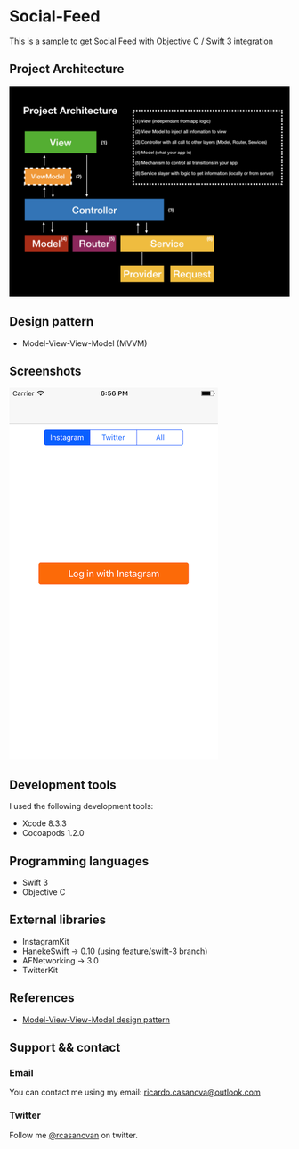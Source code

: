 # Social-Feed
This is a sample to get Social Feed with Objective C / Swift 3 integration

## Project Architecture 
![alt tag](https://github.com/rcasanovan/Social-Feed/blob/master/presentation/images/projectArchitecture.jpeg?raw=true)

## Design pattern
* Model-View-View-Model (MVVM)

## Screenshots
![alt tag](https://github.com/rcasanovan/Social-Feed/blob/master/presentation/images/01.png?raw=true)

## Development tools

I used the following development tools:

* Xcode 8.3.3
* Cocoapods 1.2.0

## Programming languages

* Swift 3
* Objective C

## External libraries

* InstagramKit
* HanekeSwift -> 0.10 (using feature/swift-3 branch)
* AFNetworking -> 3.0
* TwitterKit

## References

* [Model-View-View-Model design pattern](https://en.wikipedia.org/wiki/Model–view–viewmodel)

## Support && contact

### Email

You can contact me using my email: ricardo.casanova@outlook.com

### Twitter

Follow me [@rcasanovan](http://twitter.com/rcasanovan) on twitter.